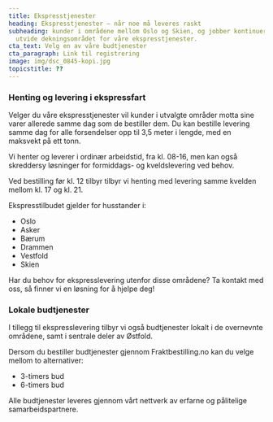 ```yaml
---
title: Ekspresstjenester
heading: Ekspresstjenester – når noe må leveres raskt
subheading: kunder i områdene mellom Oslo og Skien, og jobber kontinuerlig med å
  utvide dekningsområdet for våre ekspresstjenester.
cta_text: Velg en av våre budtjenester
cta_paragraph: Link til registrering
image: img/dsc_0845-kopi.jpg
topicstitle: ??
---
```

### Henting og levering i ekspressfart

Velger du våre ekspresstjenester vil kunder i utvalgte områder motta sine varer allerede samme dag som de bestiller dem. Du kan bestille levering samme dag for alle forsendelser opp til 3,5 meter i lengde, med en maksvekt på ett tonn.

Vi henter og leverer i ordinær arbeidstid, fra kl. 08-16, men kan også skreddersy løsninger for formiddags- og kveldslevering ved behov. 

Ved bestilling før kl. 12 tilbyr tilbyr vi henting med levering samme kvelden mellom kl. 17 og kl. 21.

Ekspresstilbudet gjelder for husstander i:

* Oslo
* Asker
* Bærum
* Drammen
* Vestfold
* Skien

Har du behov for ekspresslevering utenfor disse områdene? Ta kontakt med oss, så finner vi en løsning for å hjelpe deg!

### Lokale budtjenester

I tillegg til ekspresslevering tilbyr vi også budtjenester lokalt i de overnevnte områdene, samt i sentrale deler av Østfold.

Dersom du bestiller budtjenester gjennom Fraktbestilling.no kan du velge mellom to alternativer:

* 3-timers bud
* 6-timers bud 

Alle budtjenester leveres gjennom vårt nettverk av erfarne og pålitelige samarbeidspartnere.